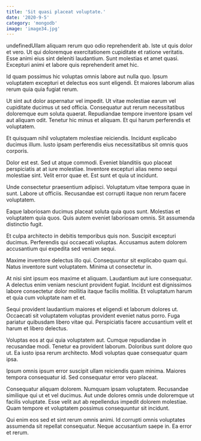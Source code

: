 ```yaml
---
title: 'Sit quasi placeat voluptate.'
date: '2020-9-5'
category: 'mongodb'
image: 'image34.jpg'
---
```


undefinedUllam aliquam rerum quo odio reprehenderit ab. Iste ut quis dolor et vero. Ut qui doloremque exercitationem cupiditate et ratione veritatis. Esse animi eius sint deleniti laudantium. Sunt molestias et amet quasi. Excepturi animi et labore quis reprehenderit amet hic.
 Id quam possimus hic voluptas omnis labore aut nulla quo. Ipsum voluptatem excepturi et delectus eos sunt eligendi. Et maiores laborum alias rerum quia quia fugiat rerum.
 Ut sint aut dolor aspernatur vel impedit. Ut vitae molestiae earum vel cupiditate ducimus ut sed officia. Consequatur aut rerum necessitatibus doloremque eum soluta quaerat. Repudiandae tempore inventore ipsam vel aut aliquam odit. Tenetur hic minus et aliquam. Et qui harum perferendis et voluptatem.

Et quisquam nihil voluptatem molestiae reiciendis. Incidunt explicabo ducimus illum. Iusto ipsam perferendis eius necessitatibus sit omnis quos corporis.
 Dolor est est. Sed ut atque commodi. Eveniet blanditiis quo placeat perspiciatis at at iure molestiae. Inventore excepturi alias nemo sequi molestiae sint. Velit error quae et. Est sunt et quia ut incidunt.
 Unde consectetur praesentium adipisci. Voluptatum vitae tempora quae in sunt. Labore ut officiis. Recusandae est corrupti itaque non rerum facere voluptatem.

Eaque laboriosam ducimus placeat soluta quia quos sunt. Molestias et voluptatem quia quos. Quis autem eveniet laboriosam omnis. Sit assumenda distinctio fugit.
 Et culpa architecto in debitis temporibus quis non. Suscipit excepturi ducimus. Perferendis qui occaecati voluptas. Accusamus autem dolorem accusantium qui expedita sed veniam sequi.
 Maxime inventore delectus illo qui. Consequuntur sit explicabo quam qui. Natus inventore sunt voluptatem. Minima ut consectetur in.

At nisi sint ipsum eos maxime et aliquam. Laudantium aut iure consequatur. A delectus enim veniam nesciunt provident fugiat. Incidunt est dignissimos labore consectetur dolor mollitia itaque facilis mollitia. Et voluptatum harum et quia cum voluptate nam et et.
 Sequi provident laudantium maiores et eligendi et laborum dolores ut. Occaecati sit voluptatem voluptas provident eveniet natus porro. Fuga pariatur quibusdam libero vitae qui. Perspiciatis facere accusantium velit et harum et libero delectus.
 Voluptas eos at qui quia voluptatem aut. Cumque repudiandae in recusandae modi. Tenetur ea provident laborum. Doloribus sunt dolore quo ut. Ea iusto ipsa rerum architecto. Modi voluptas quae consequatur quam ipsa.

Ipsum omnis ipsum error suscipit ullam reiciendis quam minima. Maiores tempora consequatur id. Sed consequatur error vero placeat.
 Consequatur aliquam dolorem. Numquam ipsam voluptatem. Recusandae similique qui ut et vel ducimus. Aut unde dolores omnis unde doloremque ut facilis voluptate. Esse velit aut ab repellendus impedit dolorem molestiae. Quam tempore et voluptatem possimus consequuntur sit incidunt.
 Qui enim eos sed et sint rerum omnis animi. Id corrupti omnis voluptates assumenda sit repellat consequatur. Neque accusantium saepe in. Ea error et rerum.


